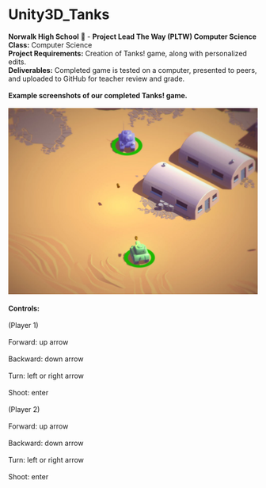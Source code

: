 # Unity3D_Tanks
<b>Norwalk High School</b> :school: - <b>Project Lead The Way (PLTW) Computer Science</b><br>
<b>Class:</b> Computer Science<br>
<b>Project Requirements:</b> Creation of Tanks! game, along with personalized edits.<br>
<b>Deliverables:</b> Completed game is tested on a computer, presented to peers, and uploaded to GitHub for teacher review and grade.   
<br>
<b>Example screenshots of our completed Tanks! game.</b><br><br>
![Alt text](https://github.com/EvelynDestiny/Unity3D_Tanks/blob/master/screenshots/Tanks.jpg)
<br><br>
<b>Controls:</b><br><br>(Player 1) <br><br>Forward: up arrow <br><br>Backward: down arrow <br><br>Turn: left or right arrow <br><br>Shoot: enter<br><br>
(Player 2) <br><br>Forward: up arrow <br><br>Backward: down arrow <br><br>Turn: left or right arrow <br><br>Shoot: enter
